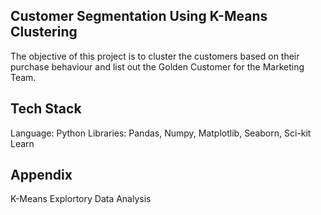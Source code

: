 ## Customer Segmentation Using K-Means Clustering

The objective of this project is to cluster the customers based on their purchase behaviour and list out the Golden Customer for the Marketing Team.

## Tech Stack

Language: Python
Libraries: Pandas, Numpy, Matplotlib, Seaborn, Sci-kit Learn

## Appendix

K-Means
Explortory Data Analysis
